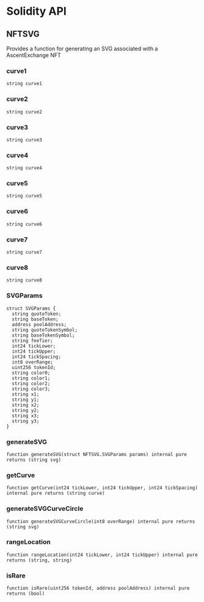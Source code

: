 # Solidity API

## NFTSVG

Provides a function for generating an SVG associated with a AscentExchange NFT

### curve1

```solidity
string curve1
```

### curve2

```solidity
string curve2
```

### curve3

```solidity
string curve3
```

### curve4

```solidity
string curve4
```

### curve5

```solidity
string curve5
```

### curve6

```solidity
string curve6
```

### curve7

```solidity
string curve7
```

### curve8

```solidity
string curve8
```

### SVGParams

```solidity
struct SVGParams {
  string quoteToken;
  string baseToken;
  address poolAddress;
  string quoteTokenSymbol;
  string baseTokenSymbol;
  string feeTier;
  int24 tickLower;
  int24 tickUpper;
  int24 tickSpacing;
  int8 overRange;
  uint256 tokenId;
  string color0;
  string color1;
  string color2;
  string color3;
  string x1;
  string y1;
  string x2;
  string y2;
  string x3;
  string y3;
}
```

### generateSVG

```solidity
function generateSVG(struct NFTSVG.SVGParams params) internal pure returns (string svg)
```

### getCurve

```solidity
function getCurve(int24 tickLower, int24 tickUpper, int24 tickSpacing) internal pure returns (string curve)
```

### generateSVGCurveCircle

```solidity
function generateSVGCurveCircle(int8 overRange) internal pure returns (string svg)
```

### rangeLocation

```solidity
function rangeLocation(int24 tickLower, int24 tickUpper) internal pure returns (string, string)
```

### isRare

```solidity
function isRare(uint256 tokenId, address poolAddress) internal pure returns (bool)
```

